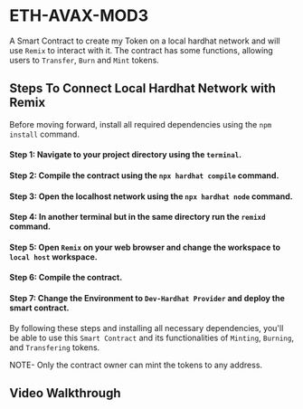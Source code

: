 # ETH-AVAX-MOD3
A Smart Contract to create my Token on a local hardhat network and will use `Remix` to interact with it. The contract has some functions, allowing users to `Transfer`, `Burn` and `Mint` tokens.

## Steps To Connect Local Hardhat Network with Remix

Before moving forward, install all required dependencies using the `npm install` command. 

#### Step 1: Navigate to your project directory using the `terminal`.
#### Step 2: Compile the contract using the `npx hardhat compile` command.
#### Step 3: Open the localhost network using the `npx hardhat node` command.
#### Step 4: In another terminal but in the same directory run the `remixd` command.
#### Step 5: Open `Remix` on your web browser and change the workspace to `local host` workspace.
#### Step 6: Compile the contract.
#### Step 7: Change the Environment to `Dev-Hardhat Provider` and deploy the smart contract.

By following these steps and installing all necessary dependencies, you'll be able to use this `Smart Contract` and its functionalities of `Minting`, `Burning`, and `Transfering` tokens.

NOTE- Only the contract owner can mint the tokens to any address.

## Video Walkthrough


